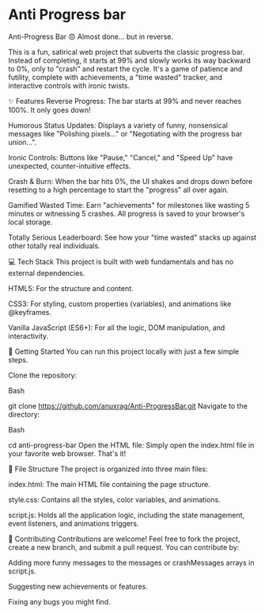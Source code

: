 # Anti Progress bar
Anti-Progress Bar 😠
Almost done… but in reverse.

This is a fun, satirical web project that subverts the classic progress bar. Instead of completing, it starts at 99% and slowly works its way backward to 0%, only to "crash" and restart the cycle. It's a game of patience and futility, complete with achievements, a "time wasted" tracker, and interactive controls with ironic twists.

✨ Features
Reverse Progress: The bar starts at 99% and never reaches 100%. It only goes down!

Humorous Status Updates: Displays a variety of funny, nonsensical messages like "Polishing pixels…" or "Negotiating with the progress bar union…".

Ironic Controls: Buttons like "Pause," "Cancel," and "Speed Up" have unexpected, counter-intuitive effects.

Crash & Burn: When the bar hits 0%, the UI shakes and drops down before resetting to a high percentage to start the "progress" all over again.

Gamified Wasted Time: Earn "achievements" for milestones like wasting 5 minutes or witnessing 5 crashes. All progress is saved to your browser's local storage.

Totally Serious Leaderboard: See how your "time wasted" stacks up against other totally real individuals.

💻 Tech Stack
This project is built with web fundamentals and has no external dependencies.

HTML5: For the structure and content.

CSS3: For styling, custom properties (variables), and animations like @keyframes.

Vanilla JavaScript (ES6+): For all the logic, DOM manipulation, and interactivity.

🚀 Getting Started
You can run this project locally with just a few simple steps.

Clone the repository:

Bash

git clone https://github.com/anuxrag/Anti-ProgressBar.git
Navigate to the directory:

Bash

cd anti-progress-bar
Open the HTML file:
Simply open the index.html file in your favorite web browser. That's it!

📂 File Structure
The project is organized into three main files:

index.html: The main HTML file containing the page structure.

style.css: Contains all the styles, color variables, and animations.

script.js: Holds all the application logic, including the state management, event listeners, and animations triggers.

🤝 Contributing
Contributions are welcome! Feel free to fork the project, create a new branch, and submit a pull request. You can contribute by:

Adding more funny messages to the messages or crashMessages arrays in script.js.

Suggesting new achievements or features.

Fixing any bugs you might find.
